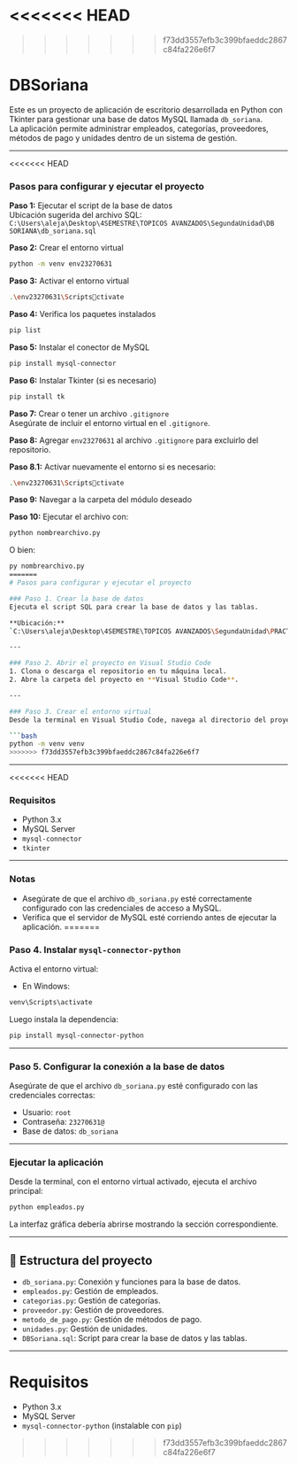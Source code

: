 <<<<<<< HEAD
=======

>>>>>>> f73dd3557efb3c399bfaeddc2867c84fa226e6f7
# DBSoriana

Este es un proyecto de aplicación de escritorio desarrollada en Python con Tkinter para gestionar una base de datos MySQL llamada `db_soriana`.  
La aplicación permite administrar empleados, categorías, proveedores, métodos de pago y unidades dentro de un sistema de gestión.

---

<<<<<<< HEAD
### Pasos para configurar y ejecutar el proyecto

**Paso 1:** Ejecutar el script de la base de datos  
Ubicación sugerida del archivo SQL:  
`C:\Users\aleja\Desktop\4SEMESTRE\TOPICOS AVANZADOS\SegundaUnidad\DB SORIANA\db_soriana.sql`

**Paso 2:** Crear el entorno virtual  
```bash
python -m venv env23270631
```

**Paso 3:** Activar el entorno virtual  
```bash
.\env23270631\Scriptsctivate
```

**Paso 4:** Verifica los paquetes instalados  
```bash
pip list
```

**Paso 5:** Instalar el conector de MySQL  
```bash
pip install mysql-connector
```

**Paso 6:** Instalar Tkinter (si es necesario)  
```bash
pip install tk
```

**Paso 7:** Crear o tener un archivo `.gitignore`  
Asegúrate de incluir el entorno virtual en el `.gitignore`.

**Paso 8:** Agregar `env23270631` al archivo `.gitignore` para excluirlo del repositorio.

**Paso 8.1:** Activar nuevamente el entorno si es necesario:  
```bash
.\env23270631\Scriptsctivate
```

**Paso 9:** Navegar a la carpeta del módulo deseado

**Paso 10:** Ejecutar el archivo con:  
```bash
python nombrearchivo.py
```
O bien:  
```bash
py nombrearchivo.py
=======
# Pasos para configurar y ejecutar el proyecto

### Paso 1. Crear la base de datos
Ejecuta el script SQL para crear la base de datos y las tablas.

**Ubicación:**  
`C:\Users\aleja\Desktop\4SEMESTRE\TOPICOS AVANZADOS\SegundaUnidad\PRACTICA12-CRUDs de catalogos\db_soriana.sql`

---

### Paso 2. Abrir el proyecto en Visual Studio Code
1. Clona o descarga el repositorio en tu máquina local.  
2. Abre la carpeta del proyecto en **Visual Studio Code**.

---

### Paso 3. Crear el entorno virtual
Desde la terminal en Visual Studio Code, navega al directorio del proyecto y ejecuta:

```bash
python -m venv venv
>>>>>>> f73dd3557efb3c399bfaeddc2867c84fa226e6f7
```

---

<<<<<<< HEAD
### Requisitos

- Python 3.x  
- MySQL Server  
- `mysql-connector`  
- `tkinter`  

---

### Notas

- Asegúrate de que el archivo `db_soriana.py` esté correctamente configurado con las credenciales de acceso a MySQL.
- Verifica que el servidor de MySQL esté corriendo antes de ejecutar la aplicación.
=======
### Paso 4. Instalar `mysql-connector-python`
Activa el entorno virtual:

- En Windows:
```bash
venv\Scripts\activate
```

Luego instala la dependencia:

```bash
pip install mysql-connector-python
```

---

### Paso 5. Configurar la conexión a la base de datos
Asegúrate de que el archivo `db_soriana.py` esté configurado con las credenciales correctas:

- Usuario: `root`  
- Contraseña: `23270631@`  
- Base de datos: `db_soriana`

---

### Ejecutar la aplicación
Desde la terminal, con el entorno virtual activado, ejecuta el archivo principal:

```bash
python empleados.py
```

La interfaz gráfica debería abrirse mostrando la sección correspondiente.

---

## 📁 Estructura del proyecto

- `db_soriana.py`: Conexión y funciones para la base de datos.
- `empleados.py`: Gestión de empleados.
- `categorias.py`: Gestión de categorías.
- `proveedor.py`: Gestión de proveedores.
- `metodo_de_pago.py`: Gestión de métodos de pago.
- `unidades.py`: Gestión de unidades.
- `DBSoriana.sql`: Script para crear la base de datos y las tablas.

---

# Requisitos

- Python 3.x  
- MySQL Server  
- `mysql-connector-python` (instalable con `pip`)
>>>>>>> f73dd3557efb3c399bfaeddc2867c84fa226e6f7
